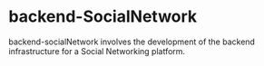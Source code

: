 # backend-SocialNetwork
backend-socialNetwork involves the development of the backend infrastructure for a Social Networking platform.
